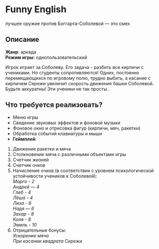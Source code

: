 # Funny English
лучшее оружие против Боггарта-Соболевой — это смех

## Описание

**Жанр**: аркада \
**Режим игры**: однопользовательский

Игрок играет за Соболеву. Его задача - разбить все кирпичи с учениками. Но студенты сопротивляются! Одних, постоянно перемещающихся по игровому полю, трудно выбить, а касание с кирпичем Сережи увеличит скорость движения башки Соболевой. Будьте аккуратны! Эти ученики не так просты..


## Что требуется реализовать?

* Меню игры 
* Сведение звуковых эффектов и фоновой музыки
* Фоновое окно и отрисовка фигур (кирпичи, мяч, ракетки)
* Обработка событий клавиатуры и мыши
* **Геймплей**:
1. Движение ракетки и мяча
1. Столкновение мяча с различными объектами игры
1. Счетчик жизней
1. Счетчик очков
1. Начисление очков (в соответствии с уровнем психологической\
устойчивости учеников к Соболевой):\
*Марго - 2\
Андрей — 4\
Глеб - 4\
Лёша - 4\
Лиза - 6\
Надя — 6\
Захар - 8\
Коля - 8\
Эмиль - 10*
1. Отрицательные бонусы:\
*Ускорение мяча\
При касании квадрата Сережи*
